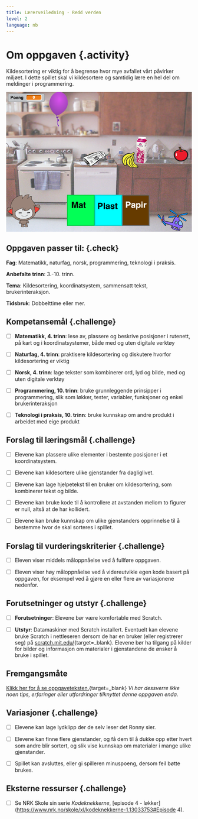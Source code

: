 ```yaml
---
title: Lærerveiledning - Redd verden
level: 2
language: nb
---
```



# Om oppgaven {.activity}

Kildesortering er viktig for å begrense hvor mye avfallet vårt påvirker miljøet.
I dette spillet skal vi kildesortere og samtidig lære en hel del om meldinger i
programmering.

![Illustrasjon av et ferdig kildesorterings spill](reddverden.png)

## Oppgaven passer til: {.check}

__Fag__: Matematikk, naturfag, norsk, programmering, teknologi i praksis.

__Anbefalte trinn__: 3.-10. trinn.

__Tema__: Kildesortering, koordinatsystem, sammensatt tekst, brukerinteraksjon.

__Tidsbruk__: Dobbelttime eller mer.

## Kompetansemål {.challenge}

- [ ] __Matematikk, 4. trinn__: lese av, plassere og beskrive posisjoner i
      rutenett, på kart og i koordinatsystemer, både med og uten digitale
      verktøy

- [ ] __Naturfag, 4. trinn__: praktisere kildesortering og diskutere hvorfor
      kildesortering er viktig

- [ ] __Norsk, 4. trinn__: lage tekster som kombinerer ord, lyd og bilde, med og
      uten digitale verktøy

- [ ] __Programmering, 10. trinn__: bruke grunnleggende prinsipper i
      programmering, slik som løkker, tester, variabler, funksjoner og enkel
      brukerinteraksjon

- [ ] __Teknologi i praksis, 10. trinn__: bruke kunnskap om andre produkt i
      arbeidet med eige produkt

## Forslag til læringsmål {.challenge}

- [ ] Elevene kan plassere ulike elementer i bestemte posisjoner i et
      koordinatsystem.

- [ ] Elevene kan kildesortere ulike gjenstander fra dagliglivet.

- [ ] Elevene kan lage hjelpetekst til en bruker om kildesortering, som
      kombinerer tekst og bilde.

- [ ] Elevene kan bruke kode til å kontrollere at avstanden mellom to figurer er
      null, altså at de har kollidert.

- [ ] Elevene kan bruke kunnskap om ulike gjenstanders opprinnelse til å
      bestemme hvor de skal sorteres i spillet.

## Forslag til vurderingskriterier {.challenge}

- [ ] Eleven viser middels måloppnåelse ved å fullføre oppgaven.

- [ ] Eleven viser høy måloppnåelse ved å videreutvikle egen kode basert på
      oppgaven, for eksempel ved å gjøre en eller flere av variasjonene
      nedenfor.

## Forutsetninger og utstyr {.challenge}

- [ ] __Forutsetninger__: Elevene bør være komfortable med Scratch.

- [ ] __Utstyr__: Datamaskiner med Scratch installert. Eventuelt kan elevene
      bruke Scratch i nettleseren dersom de har en bruker (eller registrerer
      seg) på [scratch.mit.edu/](http://scratch.mit.edu/){target=_blank}.
      Elevene bør ha tilgang på kilder for bilder og informasjon om materialer i
      gjenstandene de ønsker å bruke i spillet.

## Fremgangsmåte

[Klikk her for å se
oppgaveteksten.](../reddverden/reddverden.html){target=_blank} _Vi har dessverre
ikke noen tips, erfaringer eller utfordringer tilknyttet denne oppgaven enda._

## Variasjoner {.challenge}

- [ ] Elevene kan lage lydklipp der de selv leser det Ronny sier.

- [ ] Elevene kan finne flere gjenstander, og få dem til å dukke opp etter hvert
      som andre blir sortert, og slik vise kunnskap om materialer i mange ulike
      gjenstander.

- [ ] Spillet kan avsluttes, eller gi spilleren minuspoeng, dersom feil bøtte brukes.

## Eksterne ressurser {.challenge}

- [ ] Se NRK Skole sin serie _Kodeknekkerne_, [episode 4 -
      løkker](https://www.nrk.no/skole/xl/kodeknekkerne-1.13033753#Episode 4).
